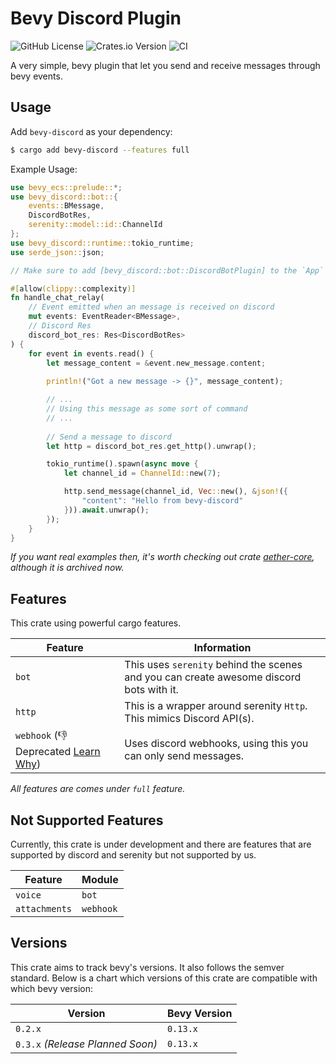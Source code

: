 # Bevy Discord Plugin

![GitHub License](https://img.shields.io/github/license/AS1100K/bevy-discord)
![Crates.io Version](https://img.shields.io/crates/v/bevy-discord)
![CI](https://github.com/as1100k/bevy-discord/actions/workflows/ci.yml/badge.svg?event=push)

A very simple, bevy plugin that let you send and receive messages through bevy events.

## Usage

Add `bevy-discord` as your dependency:

```bash
$ cargo add bevy-discord --features full
```

Example Usage:

```rust
use bevy_ecs::prelude::*;
use bevy_discord::bot::{ 
    events::BMessage,
    DiscordBotRes,
    serenity::model::id::ChannelId
};
use bevy_discord::runtime::tokio_runtime;
use serde_json::json;

// Make sure to add [bevy_discord::bot::DiscordBotPlugin] to the `App`

#[allow(clippy::complexity)]
fn handle_chat_relay(
    // Event emitted when an message is received on discord
    mut events: EventReader<BMessage>,
    // Discord Res
    discord_bot_res: Res<DiscordBotRes>
) {
    for event in events.read() {
        let message_content = &event.new_message.content;
        
        println!("Got a new message -> {}", message_content);

        // ...
        // Using this message as some sort of command
        // ...
        
        // Send a message to discord
        let http = discord_bot_res.get_http().unwrap();

        tokio_runtime().spawn(async move {
            let channel_id = ChannelId::new(7);

            http.send_message(channel_id, Vec::new(), &json!({
                "content": "Hello from bevy-discord"
            })).await.unwrap();
        });
    }
}
```

_If you want real examples then, it's worth checking out crate 
[aether-core](https://github.com/AS1100K/aether/blob/main/aether-core/src/discord.rs), 
although it is archived now._

## Features

This crate using powerful cargo features.

| Feature                                                                                                       | Information                                                                             |
|---------------------------------------------------------------------------------------------------------------|-----------------------------------------------------------------------------------------|
| `bot`                                                                                                         | This uses `serenity` behind the scenes and you can create awesome discord bots with it. |
| `http`                                                                                                        | This is a wrapper around serenity `Http`. This mimics Discord API(s).                   |
| `webhook` (👎 Deprecated [Learn Why](https://github.com/AS1100K/bevy-discord/blob/main/deprecated-reason.md)) | Uses discord webhooks, using this you can only send messages.                           |

_All features are comes under `full` feature._

## Not Supported Features

Currently, this crate is under development and there are features that are supported by discord and serenity
but not supported by us.

| Feature       | Module    |
|---------------|-----------|
| `voice`       | `bot`     |
| `attachments` | `webhook` |

## Versions
This crate aims to track bevy's versions. It also follows the semver standard. Below is a chart which versions of this
crate are compatible with which bevy version:

| Version                          | Bevy Version |
|----------------------------------|--------------|
| `0.2.x`                          | `0.13.x`     |
| `0.3.x` _(Release Planned Soon)_ | `0.13.x`     |
